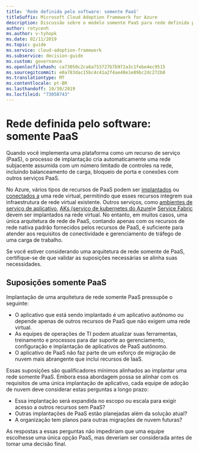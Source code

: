 ```yaml
---
title: 'Rede definida pelo software: somente PaaS'
titleSuffix: Microsoft Cloud Adoption Framework for Azure
description: Discussão sobre o modelo somente PaaS para rede definida pelo software na nuvem.
author: rotycenh
ms.author: v-tyhopk
ms.date: 02/11/2019
ms.topic: guide
ms.service: cloud-adoption-framework
ms.subservice: decision-guide
ms.custom: governance
ms.openlocfilehash: ca73050c2ca6a753727b7b972a3c1febe4ec9515
ms.sourcegitcommit: e0a783dac15bc4c41a2f4ae48e1e89bc2dc272b0
ms.translationtype: MT
ms.contentlocale: pt-BR
ms.lasthandoff: 10/30/2019
ms.locfileid: "73058743"
---
```

# <a name="software-defined-networking-paas-only"></a>Rede definida pelo software: somente PaaS

Quando você implementa uma plataforma como um recurso de serviço (PaaS), o processo de implantação cria automaticamente uma rede subjacente assumida com um número limitado de controles na rede, incluindo balanceamento de carga, bloqueio de porta e conexões com outros serviços PaaS.

No Azure, vários tipos de recursos de PaaS podem ser [implantados](https://docs.microsoft.com/azure/virtual-network/virtual-network-for-azure-services) ou [conectados a](https://docs.microsoft.com/azure/virtual-network/virtual-network-service-endpoints-overview) uma rede virtual, permitindo que esses recursos integrem sua infraestrutura de rede virtual existente. Outros serviços, como [ambientes de serviço de aplicativo](https://docs.microsoft.com/azure/app-service/environment/intro), [AKs (serviço de kubernetes do Azure)](https://docs.microsoft.com/azure/aks/intro-kubernetes)e [Service Fabric](https://docs.microsoft.com/azure/service-fabric/service-fabric-overview) devem ser implantados na rede virtual. No entanto, em muitos casos, uma única arquitetura de rede de PaaS, contando apenas com os recursos de rede nativa padrão fornecidos pelos recursos de PaaS, é suficiente para atender aos requisitos de conectividade e gerenciamento de tráfego de uma carga de trabalho.

Se você estiver considerando uma arquitetura de rede somente de PaaS, certifique-se de que validar as suposições necessárias se alinha suas necessidades.

## <a name="paas-only-assumptions"></a>Suposições somente PaaS

Implantação de uma arquitetura de rede somente PaaS pressupõe o seguinte:

- O aplicativo que está sendo implantado é um aplicativo autônomo ou depende apenas de outros recursos de PaaS que não exigem uma rede virtual.
- As equipes de operações de TI podem atualizar suas ferramentas, treinamento e processos para dar suporte ao gerenciamento, configuração e implantação de aplicativos de PaaS autônomo.
- O aplicativo de PaaS não faz parte de um esforço de migração de nuvem mais abrangente que inclui recursos de IaaS.

Essas suposições são qualificadores mínimos alinhados ao implantar uma rede somente PaaS. Embora essa abordagem possa se alinhar com os requisitos de uma única implantação de aplicativo, cada equipe de adoção de nuvem deve considerar estas perguntas a longo prazo:

- Essa implantação será expandida no escopo ou escala para exigir acesso a outros recursos sem PaaS?
- Outras implantações de PaaS estão planejadas além da solução atual?
- A organização tem planos para outras migrações de nuvem futuras?

As respostas a essas perguntas não impediriam que uma equipe escolhesse uma única opção PaaS, mas deveriam ser considerada antes de tomar uma decisão final.
